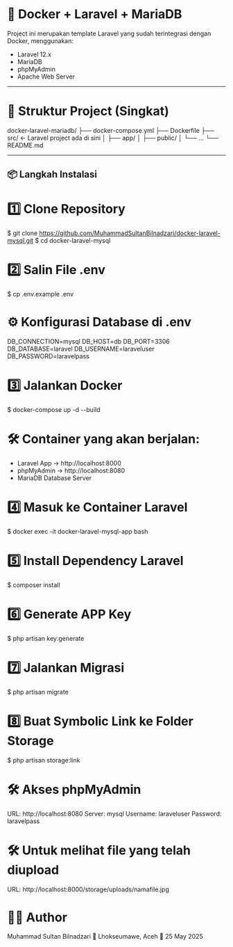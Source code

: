 # 🚀 Docker + Laravel + MariaDB

Project ini merupakan template Laravel yang sudah terintegrasi dengan Docker, menggunakan:
- Laravel 12.x
- MariaDB
- phpMyAdmin
- Apache Web Server

---

# 📂 Struktur Project (Singkat)
docker-laravel-mariadb/
├── docker-compose.yml
├── Dockerfile
├── src/                  ← Laravel project ada di sini
│   ├── app/
│   ├── public/
│   └── ...
└── README.md

---

## 📦 Langkah Instalasi

# 1️⃣ Clone Repository
$ git clone https://github.com/MuhammadSultanBilnadzari/docker-laravel-mysql.git
$ cd docker-laravel-mysql

# 2️⃣ Salin File .env
$ cp .env.example .env

# ⚙️ Konfigurasi Database di .env
DB_CONNECTION=mysql
DB_HOST=db
DB_PORT=3306
DB_DATABASE=laravel
DB_USERNAME=laraveluser
DB_PASSWORD=laravelpass

# 3️⃣ Jalankan Docker
$ docker-compose up -d --build

# 🛠 Container yang akan berjalan:
- Laravel App → http://localhost:8000
- phpMyAdmin → http://localhost:8080
- MariaDB Database Server

# 4️⃣ Masuk ke Container Laravel
$ docker exec -it docker-laravel-mysql-app bash

# 5️⃣ Install Dependency Laravel
$ composer install

# 6️⃣ Generate APP Key
$ php artisan key:generate

# 7️⃣ Jalankan Migrasi
$ php artisan migrate

# 8️⃣ Buat Symbolic Link ke Folder Storage
$ php artisan storage:link

# 🛠 Akses phpMyAdmin
URL: http://localhost:8080
Server: mysql
Username: laraveluser
Password: laravelpass

# 🛠 Untuk melihat file yang telah diupload
URL: http://localhost:8000/storage/uploads/namafile.jpg


# 🧑‍💻 Author
Muhammad Sultan Bilnadzari
📍 Lhokseumawe, Aceh
📅 25 May 2025
